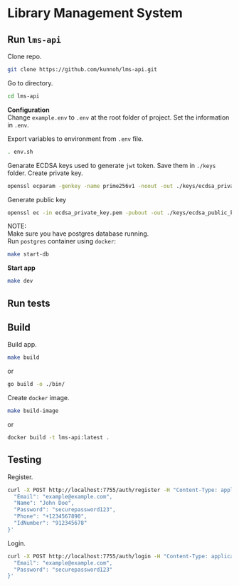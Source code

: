 # Library Management System

## Run `lms-api`

Clone repo.

```sh
git clone https://github.com/kunnoh/lms-api.git
```

Go to directory.

```sh
cd lms-api
```

**Configuration**  
Change `example.env` to `.env` at the root folder of project.
Set the information in `.env`.

Export variables to environment from `.env` file.

```sh
. env.sh
```

Genarate ECDSA keys used to generate `jwt` token. Save them in `./keys` folder.
Create private key.

```sh
openssl ecparam -genkey -name prime256v1 -noout -out ./keys/ecdsa_private_key.pem
```

Generate public key

```sh
openssl ec -in ecdsa_private_key.pem -pubout -out ./keys/ecdsa_public_key.pem
```

NOTE:  
Make sure you have postgres database running.  
Run `postgres` container using `docker`:

```sh
make start-db
```

**Start app**

```sh
make dev
```

## Run tests

## Build

Build app.

```sh
make build
```

or

```sh
go build -o ./bin/
```

Create `docker` image.

```sh
make build-image
```

or

```sh
docker build -t lms-api:latest .
```

## Testing

Register.

```sh
curl -X POST http://localhost:7755/auth/register -H "Content-Type: application/json" -d '{
  "Email": "example@example.com",
  "Name": "John Doe",
  "Password": "securepassword123",
  "Phone": "+1234567890",
  "IdNumber": "912345678"
}'
```

Login.

```sh
curl -X POST http://localhost:7755/auth/login -H "Content-Type: application/json" -d '{
  "Email": "example@example.com",
  "Password": "securepassword123"
}'
```
